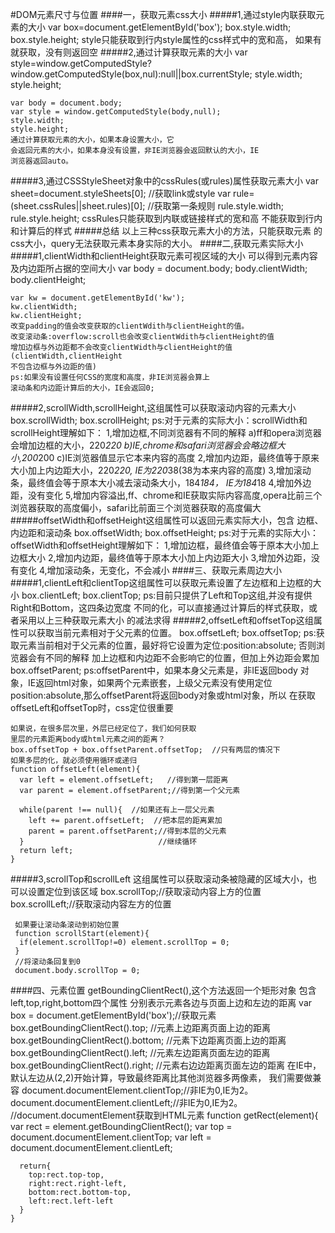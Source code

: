 #DOM元素尺寸与位置
####一，获取元素css大小
#####1,通过style内联获取元素的大小
    var box=document.getElementById('box');
    box.style.width;
    box.style.height;
    style只能获取到行内style属性的css样式中的宽和高，
    如果有就获取，没有则返回空
#####2,通过计算获取元素的大小
    var style=window.getComputedStyle?window.getComputedStyle(box,nul):null||box.currentStyle;
    style.width;
    style.height;

    var body = document.body;
    var style = window.getComputedStyle(body,null);
    style.width;
    style.height;
    通过计算获取元素的大小，如果本身设置大小，它
    会返回元素的大小，如果本身没有设置，非IE浏览器会返回默认的大小，IE
    浏览器返回auto。
#####3,通过CSSStyleSheet对象中的cssRules(或rules)属性获取元素大小
    var sheet=document.styleSheets[0];
    //获取link或style
    var rule=(sheet.cssRules||sheet.rules)[0];
    //获取第一条规则
    rule.style.width;
    rule.style.height;
    cssRules只能获取到内联或链接样式的宽和高
    不能获取到行内和计算后的样式
#####总结
    以上三种css获取元素大小的方法，只能获取元素
    的css大小，query无法获取元素本身实际的大小。
####二,获取元素实际大小
#####1,clientWidth和clientHeight获取元素可视区域的大小
可以得到元素内容及内边距所占据的空间大小
    var body = document.body;
    body.clientWidth;
    body.clientHeight;

    var kw = document.getElementById('kw');
    kw.clientWidth;
    kw.clientHeight;
    改变padding的值会改变获取的clientWdith与clientHeight的值。
    改变滚动条:overflow:scroll也会改变clientWdith与clientHeight的值
    增加边框与外边距都不会改变clientWidth与clientHeight的值(clientWidth,clientHeight
    不包含边框与外边距的值)
    ps:如果没有设置任何CSS的宽度和高度，非IE浏览器会算上
    滚动条和内边距计算后的大小，IE会返回0;
#####2,scrollWidth,scrollHeight,这组属性可以获取滚动内容的元素大小
    box.scrollWidth;
    box.scrollHeight;
    ps:对于元素的实际大小：scrollWidth和scrollHeight理解如下：
      1,增加边框,不同浏览器有不同的解释
        a)ff和opera浏览器会增加边框的大小，220*220
        b)IE,chrome和safari浏览器会会略边框大小,200*200
        c)IE浏览器值显示它本来内容的高度
      2,增加内边距，最终值等于原来大小加上内边距大小，220*220,
      IE为220*38(38为本来内容的高度)
      3,增加滚动条，最终值会等于原本大小减去滚动条大小，184*184，
      IE为184*18
      4,增加外边距，没有变化
      5,增加内容溢出,ff、chrome和IE获取实际内容高度,opera比前三个
      浏览器获取的高度偏小，safari比前面三个浏览器获取的高度偏大
#####offsetWidth和offsetHeight这组属性可以返回元素实际大小，包含
边框、内边距和滚动条
    box.offsetWidth;
    box.offsetHeight;
    ps:对于元素的实际大小：offsetWidth和offsetHeight理解如下：
      1,增加边框，最终值会等于原本大小加上边框大小
      2,增加内边距，最终值等于原本大小加上内边距大小
      3,增加外边距，没有变化
      4,增加滚动条，无变化，不会减小
####三、获取元素周边大小
#####1,clientLeft和clientTop这组属性可以获取元素设置了左边框和上边框的大小
    box.clientLeft;
    box.clientTop;
    ps:目前只提供了Left和Top这组,并没有提供Right和Bottom，这四条边宽度
    不同的化，可以直接通过计算后的样式获取，或者采用以上三种获取元素大小
    的减法求得
#####2,offsetLeft和offsetTop这组属性可以获取当前元素相对于父元素的位置。
    box.offsetLeft;
    box.offsetTop;
    ps:获取元素当前相对于父元素的位置，最好将它设置为定位:position:absolute;
    否则浏览器会有不同的解释
    加上边框和内边距不会影响它的位置，但加上外边距会累加
    box.offsetParent;
    ps:offsetParent中，如果本身父元素是<body>，非IE返回body
    对象，IE返回html对象，如果两个元素嵌套，上级父元素没有使用定位
    position:absolute,那么offsetParent将返回body对象或html对象，所以
    在获取offsetLeft和offsetTop时，css定位很重要

    如果说，在很多层次里，外层已经定位了，我们如何获取
    里层的元素距离body或html元素之间的距离？
    box.offsetTop + box.offsetParent.offsetTop;  //只有两层的情况下
    如果多层的化，就必须使用循环或递归
    function offsetLeft(element){
      var left = element.offsetLeft;   //得到第一层距离
      var parent = element.offsetParent;//得到第一个父元素

      while(parent !== null){  //如果还有上一层父元素
        left += parent.offsetLeft;  //把本层的距离累加
        parent = parent.offsetParent;//得到本层的父元素
      }                              //继续循环
      return left;
    }
#####3,scrollTop和scrollLeft
     这组属性可以获取滚动条被隐藏的区域大小，也
     可以设置定位到该区域
     box.scrollTop;//获取滚动内容上方的位置
     box.scrollLeft;//获取滚动内容左方的位置

     如果要让滚动条滚动到初始位置
     function scrollStart(element){
      if(element.scrollTop!=0) element.scrollTop = 0;
     }
     //将滚动条回复到0
     document.body.scrollTop = 0;
####四、元素位置
    getBoundingClientRect(),这个方法返回一个矩形对象
    包含left,top,right,bottom四个属性
    分别表示元素各边与页面上边和左边的距离
    var box = document.getElementById('box');//获取元素
    box.getBoundingClientRect().top;  //元素上边距离页面上边的距离
    box.getBoundingClientRect().bottom;  //元素下边距离页面上边的距离
    box.getBoundingClientRect().left;  //元素左边距离页面左边的距离
    box.getBoundingClientRect().right;  //元素右边边距离页面左边的距离
    在IE中，默认左边从(2,2)开始计算，导致最终距离比其他浏览器多两像素，
    我们需要做兼容
    document.documentElement.clientTop;//非IE为0,IE为2。
    document.documentElement.clientLeft;//非IE为0,IE为2。
       //document.documentElement获取到HTML元素
    function getRect(element){
      var rect = element.getBoundingClientRect();
      var top = document.documentElement.clientTop;
      var left = document.documentElement.clientLeft;

      return{
        top:rect.top-top,
        right:rect.right-left,
        bottom:rect.bottom-top,
        left:rect.left-left
      }
    }
